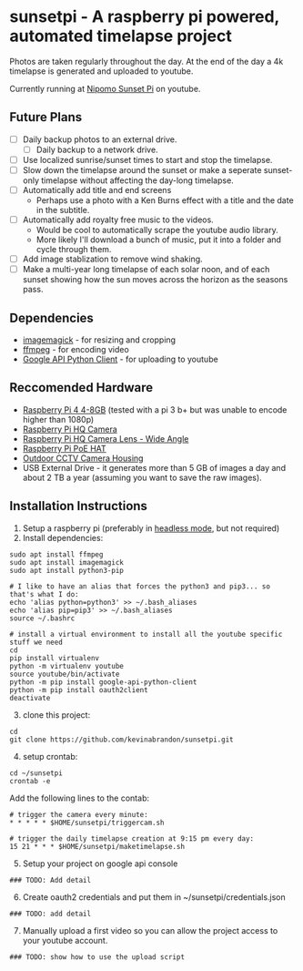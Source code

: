 # sunsetpi - A raspberry pi powered, automated timelapse project

Photos are taken regularly throughout the day.  At the end of the day a 4k timelapse is generated and uploaded to youtube.

Currently running at [Nipomo Sunset Pi](https://www.youtube.com/channel/UCCDV0KIy-Mpz2MSu-qr2w9A) on youtube.

## Future Plans
- [ ] Daily backup photos to an external drive.
  - [ ] Daily backup to a network drive.
- [ ] Use localized sunrise/sunset times to start and stop the timelapse.
- [ ] Slow down the timelapse around the sunset or make a seperate sunset-only timelapse without affecting the day-long timelapse.
- [ ] Automatically add title and end screens
  * Perhaps use a photo with a Ken Burns effect with a title and the date in the subtitle.
- [ ] Automatically add royalty free music to the videos.
  * Would be cool to automatically scrape the youtube audio library.
  * More likely I'll download a bunch of music, put it into a folder and cycle through them.
- [ ] Add image stablization to remove wind shaking.
- [ ] Make a multi-year long timelapse of each solar noon, and of each sunset showing how the sun moves across the horizon as the seasons pass.

## Dependencies
* [imagemagick](https://imagemagick.org/) - for resizing and cropping
* [ffmpeg](https://ffmpeg.org/) - for encoding video
* [Google API Python Client](https://github.com/googleapis/google-api-python-client) - for uploading to youtube

## Reccomended Hardware
* [Raspberry Pi 4 4-8GB](https://www.raspberrypi.org/products/raspberry-pi-4-model-b/) (tested with a pi 3 b+ but was unable to encode higher than 1080p)
* [Raspberry Pi HQ Camera](https://www.raspberrypi.org/products/raspberry-pi-high-quality-camera/)
* [Raspberry Pi HQ Camera Lens - Wide Angle](https://www.canakit.com/raspberry-pi-hq-camera-6mm-wide-angle-lens.html)
* [Raspberry Pi PoE HAT](https://www.raspberrypi.org/products/poe-hat/)
* [Outdoor CCTV Camera Housing](https://www.amazon.com/gp/product/B015HSSMSQ/)
* USB External Drive - it generates more than 5 GB of images a day and about 2 TB a year (assuming you want to save the raw images).

## Installation Instructions
1. Setup a raspberry pi (preferably in [headless mode](https://desertbot.io/blog/headless-raspberry-pi-4-ssh-wifi-setup), but not required)
2. Install dependencies:
``` 
sudo apt install ffmpeg
sudo apt install imagemagick
sudo apt install python3-pip

# I like to have an alias that forces the python3 and pip3... so that's what I do:
echo 'alias python=python3' >> ~/.bash_aliases
echo 'alias pip=pip3' >> ~/.bash_aliases
source ~/.bashrc

# install a virtual environment to install all the youtube specific stuff we need
cd
pip install virtualenv
python -m virtualenv youtube
source youtube/bin/activate
python -m pip install google-api-python-client
python -m pip install oauth2client
deactivate
```
3. clone this project:
```
cd
git clone https://github.com/kevinabrandon/sunsetpi.git
```
4. setup crontab:
```
cd ~/sunsetpi
crontab -e
```
Add the following lines to the contab: 
```
# trigger the camera every minute:
* * * * * $HOME/sunsetpi/triggercam.sh

# trigger the daily timelapse creation at 9:15 pm every day:
15 21 * * * $HOME/sunsetpi/maketimelapse.sh
```
5. Setup your project on google api console
```
### TODO: Add detail
```
6. Create oauth2 credentials and put them in ~/sunsetpi/credentials.json
```
### TODO: add detail
```
7. Manually upload a first video so you can allow the project access to your youtube account.
```
### TODO: show how to use the upload script
```
